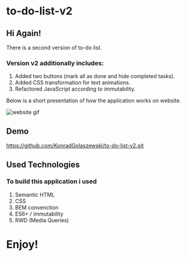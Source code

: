 # to-do-list-v2

## Hi Again!
There is a second version of to-do list.

### Version v2 additionally includes:

1.  Added two buttons (mark all as done and hide completed tasks).
2.  Added CSS transformation for text animations.
3.  Refactored JavaScript according to immutability.

Below is a short presentation of how the application works on website.

![website gif](https://github.com/KonradGolaszewski/to-do-list-v2/blob/master/images/demo-to-do-list-v2.gif?raw=true)

## Demo

https://github.com/KonradGolaszewski/to-do-list-v2.git

## Used Technologies

### To build this application i used
1.  Semantic HTML
2.  CSS
3.  BEM convenction
4.  ES6+ / immutability
6.  RWD (Media Queries)

# Enjoy!
